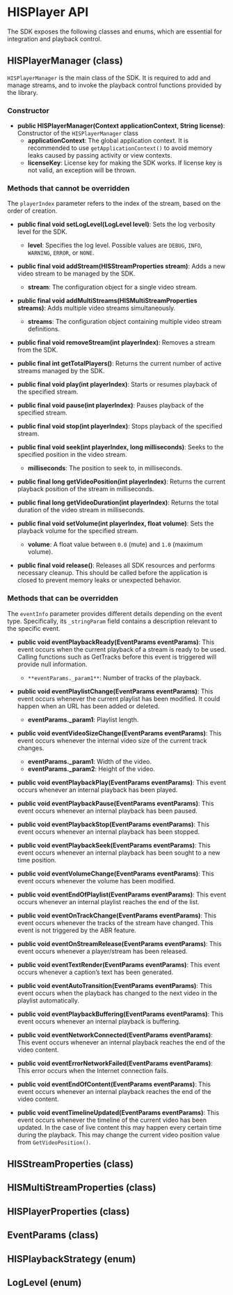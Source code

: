# HISPlayer API
The SDK exposes the following classes and enums, which are essential for integration and playback control.

## HISPlayerManager (class)
`HISPlayerManager` is the main class of the SDK. It is required to add and manage streams, and to invoke the playback control functions provided by the library.

### Constructor

* **public HISPlayerManager(Context applicationContext, String license)**: Constructor of the `HISPlayerManager` class
  * **applicationContext**: The global application context. It is recommended to use `getApplicationContext()` to avoid memory leaks caused by passing activity or view contexts.
  * **licenseKey**: License key for making the SDK works. If license key is not valid, an exception will be thrown.

### Methods that **cannot** be overridden
The `playerIndex` parameter refers to the index of the stream, based on the order of creation.

* **public final void setLogLevel(LogLevel level)**: Sets the log verbosity level for the SDK.
  * **level**: Specifies the log level. Possible values are `DEBUG`, `INFO`, `WARNING`, `ERROR`, or `NONE`.

* **public final void addStream(HISStreamProperties stream)**: Adds a new video stream to be managed by the SDK.
  * **stream**: The configuration object for a single video stream.

* **public final void addMultiStreams(HISMultiStreamProperties streams)**: Adds multiple video streams simultaneously.
  * **streams**: The configuration object containing multiple video stream definitions.

* **public final void removeStream(int playerIndex)**: Removes a stream from the SDK.

* **public final int getTotalPlayers()**: Returns the current number of active streams managed by the SDK.

* **public final void play(int playerIndex)**: Starts or resumes playback of the specified stream.

* **public final void pause(int playerIndex)**: Pauses playback of the specified stream.

* **public final void stop(int playerIndex)**: Stops playback of the specified stream.

* **public final void seek(int playerIndex, long milliseconds)**: Seeks to the specified position in the video stream.
  * **milliseconds**: The position to seek to, in milliseconds.

* **public final long getVideoPosition(int playerIndex)**: Returns the current playback position of the stream in milliseconds.

* **public final long getVideoDuration(int playerIndex)**: Returns the total duration of the video stream in milliseconds.

* **public final void setVolume(int playerIndex, float volume)**: Sets the playback volume for the specified stream.
  * **volume**: A float value between `0.0` (mute) and `1.0` (maximum volume).

* **public final void release()**: Releases all SDK resources and performs necessary cleanup. This should be called before the application is closed to prevent memory leaks or unexpected behavior.

### Methods that **can** be overridden
The `eventInfo` parameter provides different details depending on the event type. Specifically, its `_stringParam` field contains a description relevant to the specific event.

* **public void eventPlaybackReady(EventParams eventParams)**: This event occurs when the current playback of a stream is ready to be used. Calling functions such as GetTracks before this event is triggered will provide null information.
  * `**eventParams._param1**`: Number of tracks of the playback.

* **public void eventPlaylistChange(EventParams eventParams)**: This event occurs whenever the current playlist has been modified. It could happen when an URL has been added or deleted.
  * **eventParams._param1**: Playlist length.

* **public void eventVideoSizeChange(EventParams eventParams)**: This event occurs whenever the internal video size of the current track changes.
  * **eventParams._param1**: Width of the video.
  * **eventParams._param2**: Height of the video.

* **public void eventPlaybackPlay(EventParams eventParams)**: This event occurs whenever an internal playback has been played.

* **public void eventPlaybackPause(EventParams eventParams)**: This event occurs whenever an internal playback has been paused.

* **public void eventPlaybackStop(EventParams eventParams)**: This event occurs whenever an internal playback has been stopped.

* **public void eventPlaybackSeek(EventParams eventParams)**: This event occurs whenever an internal playback has been sought to a new time position.

* **public void eventVolumeChange(EventParams eventParams)**: This event occurs whenever the volume has been modified.

* **public void eventEndOfPlaylist(EventParams eventParams)**: This event occurs whenever an internal playlist reaches the end of the list.

* **public void eventOnTrackChange(EventParams eventParams)**: This event occurs whenever the tracks of the stream have changed. This event is not triggered by the ABR feature.

* **public void eventOnStreamRelease(EventParams eventParams)**: This event occurs whenever a player/stream has been released.

* **public void eventTextRender(EventParams eventParams)**: This event occurs whenever a caption’s text has been generated.

* **public void eventAutoTransition(EventParams eventParams)**: This event occurs when the playback has changed to the next video in the playlist automatically.

* **public void eventPlaybackBuffering(EventParams eventParams)**: This event occurs whenever an internal playback is buffering.

* **public void eventNetworkConnected(EventParams eventParams)**: This event occurs whenever an internal playback reaches the end of the video content.

* **public void eventErrorNetworkFailed(EventParams eventParams)**: This error occurs when the Internet connection fails.

* **public void eventEndOfContent(EventParams eventParams)**: This event occurs whenever an internal playback reaches the end of the video content.

* **public void eventTimelineUpdated(EventParams eventParams)**: This event occurs whenever the timeline of the current video has been updated. In the case of live content this may happen every certain time during the playback. This may change the current video position value from `GetVideoPosition()`.

## HISStreamProperties (class)

## HISMultiStreamProperties (class)

## HISPlayerProperties (class)

## EventParams (class)

## HISPlaybackStrategy (enum)

## LogLevel (enum)
